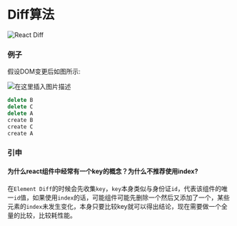 # Diff算法

![React Diff](https://img-blog.csdnimg.cn/20200303165633276.png?x-oss-process=image/watermark,type_ZmFuZ3poZW5naGVpdGk,shadow_10,text_aHR0cHM6Ly9ibG9nLmNzZG4ubmV0L3hqbDI3MTMxNA==,size_16,color_FFFFFF,t_70)

### 例子

假设DOM变更后如图所示:

![在这里插入图片描述](https://img-blog.csdnimg.cn/20200303170936305.png?x-oss-process=image/watermark,type_ZmFuZ3poZW5naGVpdGk,shadow_10,text_aHR0cHM6Ly9ibG9nLmNzZG4ubmV0L3hqbDI3MTMxNA==,size_16,color_FFFFFF,t_70)

```js
delete B
delete C
delete A
create B
create C
create A
```

### 引申

#### 为什么react组件中经常有一个key的概念？为什么不推荐使用index?

在`Element Diff`的时候会先收集`key`，`key`本身类似与身份证`id`，代表该组件的唯一`id`值，如果使用`index`的话，可能组件可能先删除一个然后又添加了一个，某些元素的`index`未发生变化，本身只要比较key就可以得出结论，现在需要做一个全量的比较，比较耗性能。


